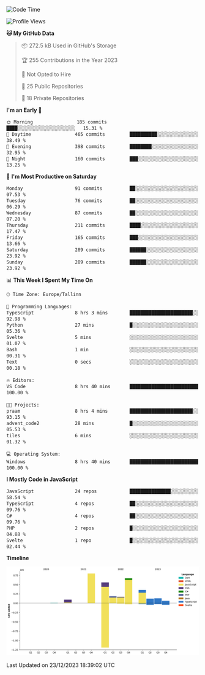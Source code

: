 <!--START_SECTION:waka-->
![Code Time](http://img.shields.io/badge/Code%20Time-577%20hrs%2017%20mins-blue)

![Profile Views](http://img.shields.io/badge/Profile%20Views-0-blue)

**🐱 My GitHub Data** 

> 📦 272.5 kB Used in GitHub's Storage 
 > 
> 🏆 255 Contributions in the Year 2023
 > 
> 🚫 Not Opted to Hire
 > 
> 📜 25 Public Repositories 
 > 
> 🔑 18 Private Repositories 
 > 
**I'm an Early 🐤** 

```text
🌞 Morning                185 commits         ████░░░░░░░░░░░░░░░░░░░░░   15.31 % 
🌆 Daytime                465 commits         ██████████░░░░░░░░░░░░░░░   38.49 % 
🌃 Evening                398 commits         ████████░░░░░░░░░░░░░░░░░   32.95 % 
🌙 Night                  160 commits         ███░░░░░░░░░░░░░░░░░░░░░░   13.25 % 
```
📅 **I'm Most Productive on Saturday** 

```text
Monday                   91 commits          ██░░░░░░░░░░░░░░░░░░░░░░░   07.53 % 
Tuesday                  76 commits          ██░░░░░░░░░░░░░░░░░░░░░░░   06.29 % 
Wednesday                87 commits          ██░░░░░░░░░░░░░░░░░░░░░░░   07.20 % 
Thursday                 211 commits         ████░░░░░░░░░░░░░░░░░░░░░   17.47 % 
Friday                   165 commits         ███░░░░░░░░░░░░░░░░░░░░░░   13.66 % 
Saturday                 289 commits         ██████░░░░░░░░░░░░░░░░░░░   23.92 % 
Sunday                   289 commits         ██████░░░░░░░░░░░░░░░░░░░   23.92 % 
```


📊 **This Week I Spent My Time On** 

```text
🕑︎ Time Zone: Europe/Tallinn

💬 Programming Languages: 
TypeScript               8 hrs 3 mins        ███████████████████████░░   92.98 % 
Python                   27 mins             █░░░░░░░░░░░░░░░░░░░░░░░░   05.36 % 
Svelte                   5 mins              ░░░░░░░░░░░░░░░░░░░░░░░░░   01.07 % 
Bash                     1 min               ░░░░░░░░░░░░░░░░░░░░░░░░░   00.31 % 
Text                     0 secs              ░░░░░░░░░░░░░░░░░░░░░░░░░   00.18 % 

🔥 Editors: 
VS Code                  8 hrs 40 mins       █████████████████████████   100.00 % 

🐱‍💻 Projects: 
praam                    8 hrs 4 mins        ███████████████████████░░   93.15 % 
advent_code2             28 mins             █░░░░░░░░░░░░░░░░░░░░░░░░   05.53 % 
tiles                    6 mins              ░░░░░░░░░░░░░░░░░░░░░░░░░   01.32 % 

💻 Operating System: 
Windows                  8 hrs 40 mins       █████████████████████████   100.00 % 
```

**I Mostly Code in JavaScript** 

```text
JavaScript               24 repos            ███████████████░░░░░░░░░░   58.54 % 
TypeScript               4 repos             ██░░░░░░░░░░░░░░░░░░░░░░░   09.76 % 
C#                       4 repos             ██░░░░░░░░░░░░░░░░░░░░░░░   09.76 % 
PHP                      2 repos             █░░░░░░░░░░░░░░░░░░░░░░░░   04.88 % 
Svelte                   1 repo              █░░░░░░░░░░░░░░░░░░░░░░░░   02.44 % 
```



**Timeline**

![Lines of Code chart](https://raw.githubusercontent.com/Piilu/Piilu/main/assets/bar_graph.png)


 Last Updated on 23/12/2023 18:39:02 UTC
<!--END_SECTION:waka-->